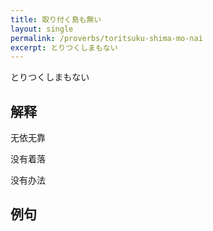 ```yaml
---
title: 取り付く島も無い
layout: single
permalink: /proverbs/toritsuku-shima-mo-nai
excerpt: とりつくしまもない
---
```


とりつくしまもない

## 解释

无依无靠

没有着落

没有办法

## 例句

